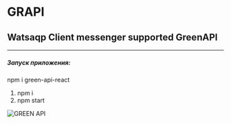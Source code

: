 # GRAPI
<h2>Watsaqp Client messenger supported GreenAPI</h2>
<hr/>
<h5>Запуск приложения:</h5>
<p>npm i green-api-react</p>
<ol>
  <li>    npm i  </li>
  <li> npm start </li>
</ol>

<div>
  <img src="https://green-api.com/green-api-logo_2.png" alt="GREEN API"/>
 <div>
   
